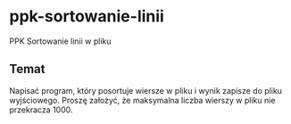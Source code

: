 ppk-sortowanie-linii
====================

PPK Sortowanie linii w pliku

Temat
----
Napisać program, który posortuje wiersze w pliku i wynik zapisze do pliku wyjściowego. Proszę
założyć, że maksymalna liczba wierszy w pliku nie przekracza 1000.
